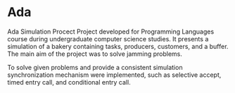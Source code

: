 # Ada
Ada Simulation Procect
Project developed for Programming Languages course during undergraduate computer science studies. It presents a simulation of a bakery containing tasks, producers, customers, and a buffer. The main aim of the project was to solve jamming problems.

To solve given problems and provide a consistent simulation synchronization mechanism were implemented, such as selective accept, timed entry call, and conditional entry call.
